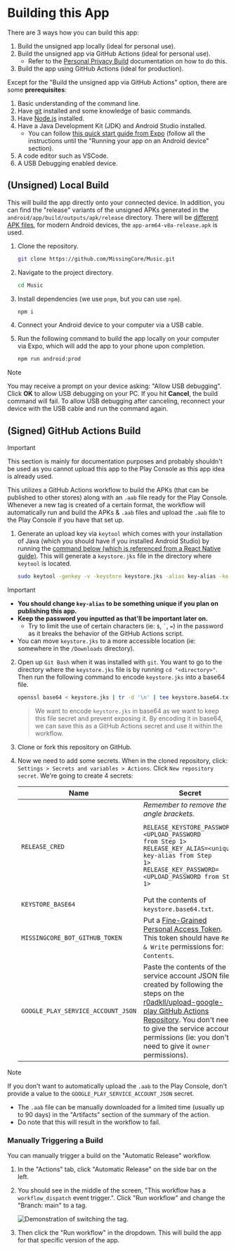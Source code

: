 # Building this App

There are 3 ways how you can build this app:

1. Build the unsigned app locally (ideal for personal use).
2. Build the unsigned app via GitHub Actions (ideal for personal use).
   - Refer to the [Personal Privacy Build](./personal-privacy-build.md) documentation on how to do this.
3. Build the app using GitHub Actions (ideal for production).

Except for the "Build the unsigned app via GitHub Actions" option, there are some **prerequisites**:

1. Basic understanding of the command line.
2. Have [git](https://git-scm.com/) installed and some knowledge of basic commands.
3. Have [Node.js](https://nodejs.org/en/download/prebuilt-installer) installed.
4. Have a Java Development Kit (JDK) and Android Studio installed.
   - You can follow [this quick start guide from Expo](https://docs.expo.dev/get-started/set-up-your-environment/?mode=development-build&buildEnv=local) (follow all the instructions until the "Running your app on an Android device" section).
5. A code editor such as VSCode.
6. A USB Debugging enabled device.

## (Unsigned) Local Build

This will build the app directly onto your connected device. In addition, you can find the "release" variants of the unsigned APKs generated in the `android/app/build/outputs/apk/release` directory. There will be [different APK files](https://developer.android.com/ndk/guides/abis.html#sa), for modern Android devices, the `app-arm64-v8a-release.apk` is used.

1. Clone the repository.

   ```sh
   git clone https://github.com/MissingCore/Music.git
   ```

2. Navigate to the project directory.

   ```sh
   cd Music
   ```

3. Install dependencies (we use `pnpm`, but you can use `npm`).

   ```sh
   npm i
   ```

4. Connect your Android device to your computer via a USB cable.

5. Run the following command to build the app locally on your computer via Expo, which will add the app to your phone upon completion.

   ```sh
   npm run android:prod
   ```

> [!NOTE]  
> You may receive a prompt on your device asking: "Allow USB debugging". Click **OK** to allow USB debugging on your PC. If you hit **Cancel**, the build command will fail. To allow USB debugging after canceling, reconnect your device with the USB cable and run the command again.

## (Signed) GitHub Actions Build

> [!IMPORTANT]  
> This section is mainly for documentation purposes and probably shouldn't be used as you cannot upload this app to the Play Console as this app idea is already used.

This utilizes a GitHub Actions workflow to build the APKs (that can be published to other stores) along with an `.aab` file ready for the Play Console. Whenever a new tag is created of a certain format, the workflow will automatically run and build the APKs & `.aab` files and upload the `.aab` file to the Play Console if you have that set up.

1. Generate an upload key via `keytool` which comes with your installation of Java (which you should have if you installed Android Studio) by running the [command below (which is referenced from a React Native guide)](https://reactnative.dev/docs/signed-apk-android#generating-an-upload-key). This will generate a `keystore.jks` file in the directory where `keytool` is located.

   ```sh
   sudo keytool -genkey -v -keystore keystore.jks -alias key-alias -keyalg RSA -keysize 2048 -validity 10000
   ```

> [!IMPORTANT]
>
> - **You should change `key-alias` to be something unique if you plan on publishing this app.**
> - **Keep the password you inputted as that'll be important later on.**
>   - Try to limit the use of certain characters (ie: `$`, `` ` ``, `=`) in the password as it breaks the behavior of the GitHub Actions script.
> - You can move `keystore.jks` to a more accessible location (ie: somewhere in the `/Downloads` directory).

2. Open up `Git Bash` when it was installed with `git`. You want to go to the directory where the `keystore.jks` file is by running `cd "<directory>"`. Then run the following command to encode `keystore.jks` into a base64 file.

   ```sh
   openssl base64 < keystore.jks | tr -d '\n' | tee keystore.base64.txt
   ```

   > We want to encode `keystore.jks` in base64 as we want to keep this file secret and prevent exposing it. By encoding it in base64, we can save this as a GitHub Actions secret and use it within the workflow.

3. Clone or fork this repository on GitHub.

4. Now we need to add some secrets. When in the cloned repository, click: `Settings > Secrets and variables > Actions`. Click `New repository secret`. We're going to create 4 secrets:

   | Name                               | Secret                                                                                                                                                                                                                                                                                                                                                    |
   | ---------------------------------- | --------------------------------------------------------------------------------------------------------------------------------------------------------------------------------------------------------------------------------------------------------------------------------------------------------------------------------------------------------- |
   | `RELEASE_CRED`                     | _Remember to remove the angle brackets._<br/><pre><code>RELEASE_KEYSTORE_PASSWORD=<UPLOAD_PASSWORD from Step 1>&#13;RELEASE_KEY_ALIAS=<unique key-alias from Step 1>&#13;RELEASE_KEY_PASSWORD=<UPLOAD_PASSWORD from Step 1>&#13;</code></pre>                                                                                                             |
   | `KEYSTORE_BASE64`                  | Put the contents of `keystore.base64.txt`.                                                                                                                                                                                                                                                                                                                |
   | `MISSINGCORE_BOT_GITHUB_TOKEN`     | Put a [Fine-Grained Personal Access Token](https://docs.github.com/en/authentication/keeping-your-account-and-data-secure/managing-your-personal-access-tokens#creating-a-fine-grained-personal-access-token). This token should have `Read & Write` permissions for: `Contents`.                                                                         |
   | `GOOGLE_PLAY_SERVICE_ACCOUNT_JSON` | Paste the contents of the service account JSON file created by following the steps on the [r0adkll/upload-google-play GitHub Actions Repository](https://github.com/r0adkll/upload-google-play?tab=readme-ov-file#configure-service-account). You don't need to give the service account permissions (ie: you don't need to give it `owner` permissions). |

> [!NOTE]  
> If you don't want to automatically upload the `.aab` to the Play Console, don't provide a value to the `GOOGLE_PLAY_SERVICE_ACCOUNT_JSON` secret.
>
> - The `.aab` file can be manually downloaded for a limited time (usually up to 90 days) in the "Artifacts" section of the summary of the action.
> - Do note that this will result in the workflow to fail.

### Manually Triggering a Build

You can manually trigger a build on the "Automatic Release" workflow.

1. In the "Actions" tab, click "Automatic Release" on the side bar on the left.

2. You should see in the middle of the screen, "This workflow has a `workflow_dispatch` event trigger.". Click "Run workflow" and change the "Branch: main" to a tag.

   <img src="./assets/building-this-app/workflow_build_app_from_tag.png" alt="Demonstration of switching the tag." />

3. Then click the "Run workflow" in the dropdown. This will build the app for that specific version of the app.
